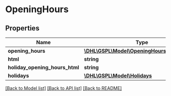# OpeningHours

## Properties
Name | Type | Description | Notes
------------ | ------------- | ------------- | -------------
**opening_hours** | [**\DHL\GSPL\Model\OpeningHoursDayOfWeek[]**](OpeningHoursDayOfWeek.md) |  | [optional] 
**html** | **string** |  | [optional] 
**holiday_opening_hours_html** | **string** |  | [optional] 
**holidays** | [**\DHL\GSPL\Model\Holidays**](Holidays.md) |  | [optional] 

[[Back to Model list]](../README.md#documentation-for-models) [[Back to API list]](../README.md#documentation-for-api-endpoints) [[Back to README]](../README.md)


